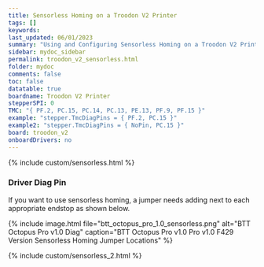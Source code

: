```yaml
---
title: Sensorless Homing on a Troodon V2 Printer
tags: []
keywords: 
last_updated: 06/01/2023
summary: "Using and Configuring Sensorless Homing on a Troodon V2 Printer"
sidebar: mydoc_sidebar
permalink: troodon_v2_sensorless.html
folder: mydoc
comments: false
toc: false
datatable: true
boardname: Troodon V2 Printer
stepperSPI: 0
TMC: "{ PF.2, PC.15, PC.14, PC.13, PE.13, PF.9, PF.15 }"
example: "stepper.TmcDiagPins = { PF.2, PC.15 }"
example2: "stepper.TmcDiagPins = { NoPin, PC.15 }"
board: troodon_v2
onboardDrivers: no
---
```


{% include custom/sensorless.html %}

### Driver Diag Pin

If you want to use sensorless homing, a jumper needs adding next to each appropriate endstop as shown below.

{% include image.html file="btt_octopus_pro_1.0_sensorless.png" alt="BTT Octopus Pro v1.0 Diag" caption="BTT Octopus Pro v1.0 Pro v1.0 F429 Version Sensorless Homing Jumper Locations" %}

{% include custom/sensorless_2.html %}
